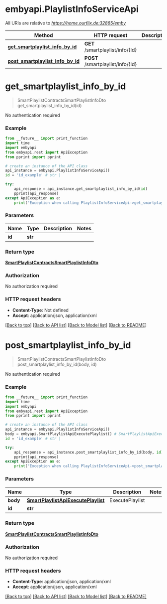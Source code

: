 # embyapi.PlaylistInfoServiceApi

All URIs are relative to *https://home.ourflix.de:32865/emby*

Method | HTTP request | Description
------------- | ------------- | -------------
[**get_smartplaylist_info_by_id**](PlaylistInfoServiceApi.md#get_smartplaylist_info_by_id) | **GET** /smartplaylist/info/{Id} | 
[**post_smartplaylist_info_by_id**](PlaylistInfoServiceApi.md#post_smartplaylist_info_by_id) | **POST** /smartplaylist/info/{Id} | 

# **get_smartplaylist_info_by_id**
> SmartPlaylistContractsSmartPlaylistInfoDto get_smartplaylist_info_by_id(id)



No authentication required

### Example
```python
from __future__ import print_function
import time
import embyapi
from embyapi.rest import ApiException
from pprint import pprint

# create an instance of the API class
api_instance = embyapi.PlaylistInfoServiceApi()
id = 'id_example' # str | 

try:
    api_response = api_instance.get_smartplaylist_info_by_id(id)
    pprint(api_response)
except ApiException as e:
    print("Exception when calling PlaylistInfoServiceApi->get_smartplaylist_info_by_id: %s\n" % e)
```

### Parameters

Name | Type | Description  | Notes
------------- | ------------- | ------------- | -------------
 **id** | **str**|  | 

### Return type

[**SmartPlaylistContractsSmartPlaylistInfoDto**](SmartPlaylistContractsSmartPlaylistInfoDto.md)

### Authorization

No authorization required

### HTTP request headers

 - **Content-Type**: Not defined
 - **Accept**: application/json, application/xml

[[Back to top]](#) [[Back to API list]](../README.md#documentation-for-api-endpoints) [[Back to Model list]](../README.md#documentation-for-models) [[Back to README]](../README.md)

# **post_smartplaylist_info_by_id**
> SmartPlaylistContractsSmartPlaylistInfoDto post_smartplaylist_info_by_id(body, id)



No authentication required

### Example
```python
from __future__ import print_function
import time
import embyapi
from embyapi.rest import ApiException
from pprint import pprint

# create an instance of the API class
api_instance = embyapi.PlaylistInfoServiceApi()
body = embyapi.SmartPlaylistApiExecutePlaylist() # SmartPlaylistApiExecutePlaylist | ExecutePlaylist
id = 'id_example' # str | 

try:
    api_response = api_instance.post_smartplaylist_info_by_id(body, id)
    pprint(api_response)
except ApiException as e:
    print("Exception when calling PlaylistInfoServiceApi->post_smartplaylist_info_by_id: %s\n" % e)
```

### Parameters

Name | Type | Description  | Notes
------------- | ------------- | ------------- | -------------
 **body** | [**SmartPlaylistApiExecutePlaylist**](SmartPlaylistApiExecutePlaylist.md)| ExecutePlaylist | 
 **id** | **str**|  | 

### Return type

[**SmartPlaylistContractsSmartPlaylistInfoDto**](SmartPlaylistContractsSmartPlaylistInfoDto.md)

### Authorization

No authorization required

### HTTP request headers

 - **Content-Type**: application/json, application/xml
 - **Accept**: application/json, application/xml

[[Back to top]](#) [[Back to API list]](../README.md#documentation-for-api-endpoints) [[Back to Model list]](../README.md#documentation-for-models) [[Back to README]](../README.md)

